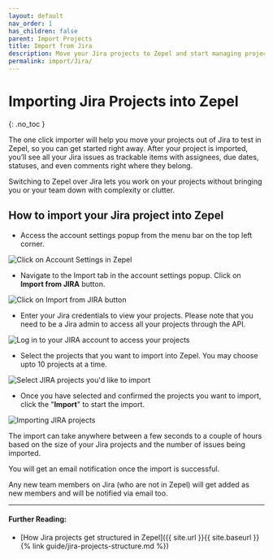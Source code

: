 ```yaml
---
layout: default
nav_order: 1
has_children: false
parent: Import Projects
title: Import from Jira
description: Move your Jira projects to Zepel and start managing projects with ease.
permalink: import/Jira/
---
```

# Importing Jira Projects into Zepel
{: .no_toc }

The one click importer will help you move your projects out of Jira to test in Zepel, so you can get started right away. After your project is imported, you’ll see all your Jira issues as trackable items with assignees, due dates, statuses, and even comments right where they belong.

Switching to Zepel over Jira lets you work on your projects without bringing you or your team down with complexity or clutter.

## How to import your Jira project into Zepel

* Access the account settings popup from the menu bar on the top left corner. 

![Click on Account Settings in Zepel](/guide/assets/uploads/zepel-account-settings.png "Account Settings")

* Navigate to the Import tab in the account settings popup. Click on **Import from JIRA** button.

![Click on Import from JIRA button](/guide/assets/uploads/zepel-jira-import.png "Click on Import from JIRA button")

* Enter your Jira credentials to view your projects. Please note that you need to be a Jira admin to access all your projects through the API. 

![Log in to your JIRA account to access your projects](/guide/assets/uploads/zepel-jira-login.png "Log in to JIRA")

* Select the projects that you want to import into Zepel. You may choose upto 10 projects at a time. 

![Select JIRA projects you'd like to import](/guide/assets/uploads/zepel-jira-projects.png "Select JIRA projects to import")

* Once you have selected and confirmed the projects you want to import, click the "**Import**" to start the import.

![Importing JIRA projects](/guide/assets/uploads/zepel-jira-importing.png "Importing JIRA projects")

The import can take anywhere between a few seconds to a couple of hours based on the size of your Jira projects and the number of issues being imported. 

You will get an email notification once the import is successful. 

Any new team members on Jira (who are not in Zepel) will get added as new members and will be notified via email too.

---

#### Further Reading:

* [How Jira projects get structured in Zepel]({{ site.url }}{{ site.baseurl }}{% link guide/jira-projects-structure.md %})